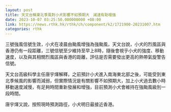 ```yaml
---
layout: post
title: 天文台稱東北季風對小犬影響不如預期大　減速有助增強
date: 2023-10-07 03:25:50.000000000 +08:00
link: https://news.rthk.hk/rthk/ch/component/k2/1721900-20231007.htm
categories: rthk
---
```


三號強風信號生效，小犬在凌晨由颱風增強為強颱風，天文台說，小犬的烈風區與香港仍有一段距離，三號信號至少維持至早上8時，隨後會視乎小犬的強度、移動速度，以及與其相關烈風區與香港的距離，評估是否需要發出更高的熱帶氣旋警告信號。

天文台高級科學主任唐宇煇解釋，之前預計小犬進入南海東北部之後，可能受到東北季候風的影響而減弱，但實際情況是有關影響不如預期大，加上小犬過去數小時移動速度減慢，有足夠時間重新發展和增強，目前預測小犬會維持在強颱風級別一段時間。

唐宇煇又說，按照現時預測路徑，小犬明日最接近香港。
